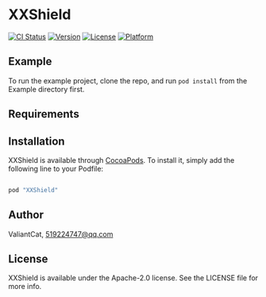 # XXShield

[![CI Status](http://img.shields.io/travis/XXShield/XXShield.svg?style=flat)](https://travis-ci.org/XXShield/XXShield) [![Version](https://img.shields.io/cocoapods/v/XXShield.svg?style=flat)](http://cocoapods.org/pods/XXShield) [![License](https://img.shields.io/cocoapods/l/XXShield.svg?style=flat)](http://cocoapods.org/pods/XXShield) [![Platform](https://img.shields.io/cocoapods/p/XXShield.svg?style=flat)](http://cocoapods.org/pods/XXShield)

## Example

To run the example project, clone the repo, and run `pod install` from the Example directory first.

## Requirements

## Installation

XXShield is available through [CocoaPods](http://cocoapods.org). To install it, simply add the following line to your Podfile:

```ruby

pod "XXShield"

```

## Author

ValiantCat, 519224747@qq.com

## License

XXShield is available under the Apache-2.0 license. See the LICENSE file for more info.

